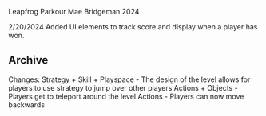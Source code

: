 Leapfrog Parkour
Mae Bridgeman 2024

2/20/2024
Added UI elements to track score and display when a player has won.

Archive
----------
Changes:
Strategy + Skill + Playspace - The design of the level allows for players to use strategy to jump over other players
Actions + Objects - Players get to teleport around the level 
Actions - Players can now move backwards
